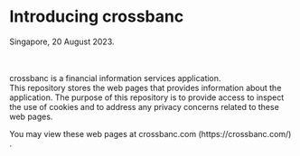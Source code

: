 # Introducing crossbanc
Singapore, 20 August 2023.
<br />
<br />
<br />
<p>
crossbanc is a financial information services application.
<br />
This repository stores the web pages that provides information about the application. 
The purpose of this repository is to provide access to inspect the use of cookies and to address any privacy concerns related to these web pages.
</p>
<p>
You may view these web pages at crossbanc.com (https://crossbanc.com/) .
</p>
